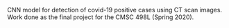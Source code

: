CNN model for detection of covid-19 positive cases using CT scan images.
<br>
Work done as the final project for the CMSC 498L (Spring 2020).
